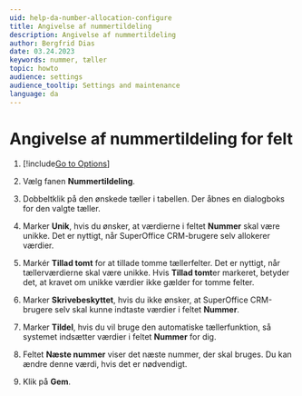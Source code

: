 ```yaml
---
uid: help-da-number-allocation-configure
title: Angivelse af nummertildeling
description: Angivelse af nummertildeling
author: Bergfrid Dias
date: 03.24.2023
keywords: nummer, tæller
topic: howto
audience: settings
audience_tooltip: Settings and maintenance
language: da
---
```


# Angivelse af nummertildeling for felt

1. [!include[Go to Options](../includes/open-options.md)]

2. Vælg fanen **Nummertildeling**.

3. Dobbeltklik på den ønskede tæller i tabellen. Der åbnes en dialogboks for den valgte tæller.

4. Marker **Unik**, hvis du ønsker, at værdierne i feltet **Nummer** skal være unikke. Det er nyttigt, når SuperOffice CRM-brugere selv allokerer værdier.

5. Markér **Tillad tomt** for at tillade tomme tællerfelter. Det er nyttigt, når tællerværdierne skal være unikke. Hvis **Tillad tomt**er markeret, betyder det, at kravet om unikke værdier ikke gælder for tomme felter.

6. Marker **Skrivebeskyttet**, hvis du ikke ønsker, at SuperOffice CRM-brugere selv skal kunne indtaste værdier i feltet **Nummer**.

7. Marker **Tildel**, hvis du vil bruge den automatiske tællerfunktion, så systemet indsætter værdier i feltet **Nummer** for dig.

8. Feltet **Næste nummer** viser det næste nummer, der skal bruges. Du kan ændre denne værdi, hvis det er nødvendigt.

9. Klik på **Gem**.

<!-- Referenced links -->

<!-- Referenced images -->
